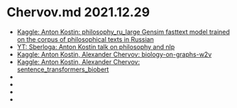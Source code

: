 # Chervov.md 2021.12.29

* [Kaggle: Anton Kostin: philosophy_ru_large Gensim fasttext model trained on the corpus of philosophical texts in Russian](https://www.kaggle.com/visualcomments/philosophy-ru-large)
* [YT: Sberloga: Anton Kostin talk on philosophy and nlp](https://youtu.be/deFlfV3lB50)
* [Kaggle: Anton Kostin, Alexander Chervov: biology-on-graphs-w2v](https://www.kaggle.com/visualcomments/biology-on-graphs-w2v)
* [Kaggle: Anton Kostin, Alexander Chervov: sentence_transformers_biobert](https://www.kaggle.com/visualcomments/sentence-transformers-biobert)
* []()
* []()
* []()
* 
